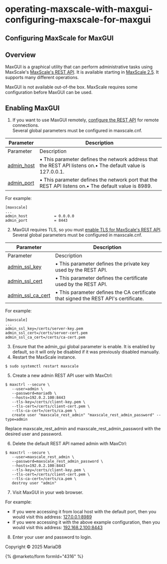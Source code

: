 # operating-maxscale-with-maxgui-configuring-maxscale-for-maxgui

## Configuring MaxScale for MaxGUI

## Overview

MaxGUI is a graphical utility that can perform administrative tasks using MaxScale's [MaxScale's REST API](../../administrative-tools-for-mariadb-maxscale-maxctrl/operating-maxscale-with-maxctrl/). It is available starting in [MaxScale 2.5](../../../other-maxscale-versions/mariadb-maxscale-25/). It supports many different operations.

MaxGUI is not available out-of-the box. MaxScale requires some configuration before MaxGUI can be used.

## Enabling MaxGUI

1. If you want to use MaxGUI remotely, [configure the REST API](https://mariadb.com/kb/en/operating-maxscale-with-the-rest-api-configuring-maxscales-rest-api/#configuring-maxscales-rest-api-for-remote-connections) for remote connections.\
   Several global parameters must be configured in maxscale.cnf.

| Parameter                                                                                                                                                                              | Description                                                                                                 |
| -------------------------------------------------------------------------------------------------------------------------------------------------------------------------------------- | ----------------------------------------------------------------------------------------------------------- |
| Parameter                                                                                                                                                                              | Description                                                                                                 |
| [admin\_host](../../../other-maxscale-versions/mariadb-maxscale-23-02/mariadb-maxscale-23-02-getting-started/mariadb-maxscale-2302-mariadb-maxscale-configuration-guide.md#admin_host) | • This parameter defines the network address that the REST API listens on.• The default value is 127.0.0.1. |
| [admin\_port](../../../other-maxscale-versions/mariadb-maxscale-23-02/mariadb-maxscale-23-02-getting-started/mariadb-maxscale-2302-mariadb-maxscale-configuration-guide.md#admin_port) | • This parameter defines the network port that the REST API listens on.• The default value is 8989.         |

For example:

```
[maxscale]
...
admin_host            = 0.0.0.0
admin_port            = 8443
```

2. MaxGUI requires TLS, so you must [enable TLS for MaxScale's REST API](operating-maxscale-with-maxgui-configuring-maxscale-for-maxgui.md#enabling-maxgui).\
   Several global parameters must be configured in maxscale.cnf.

| Parameter                                                                                                                                                                                              | Description                                                                         |
| ------------------------------------------------------------------------------------------------------------------------------------------------------------------------------------------------------ | ----------------------------------------------------------------------------------- |
| Parameter                                                                                                                                                                                              | Description                                                                         |
| [admin\_ssl\_key](../../../other-maxscale-versions/mariadb-maxscale-23-02/mariadb-maxscale-23-02-getting-started/mariadb-maxscale-2302-mariadb-maxscale-configuration-guide.md#admin_ssl_key)          | • This parameter defines the private key used by the REST API.                      |
| [admin\_ssl\_cert](../../../other-maxscale-versions/mariadb-maxscale-23-02/mariadb-maxscale-23-02-getting-started/mariadb-maxscale-2302-mariadb-maxscale-configuration-guide.md#admin_ssl_cert)        | • This parameter defines the certificate used by the REST API.                      |
| [admin\_ssl\_ca\_cert](../../../other-maxscale-versions/mariadb-maxscale-23-02/mariadb-maxscale-23-02-getting-started/mariadb-maxscale-2302-mariadb-maxscale-configuration-guide.md#admin_ssl_ca_cert) | • This parameter defines the CA certificate that signed the REST API's certificate. |

For example:

```
[maxscale]
...
admin_ssl_key=/certs/server-key.pem
admin_ssl_cert=/certs/server-cert.pem
admin_ssl_ca_cert=/certs/ca-cert.pem
```

3. Ensure that the admin\_gui global parameter is enable. It is enabled by default, so it will only be disabled if it was previously disabled manually.
4. Restart the MaxScale instance.

```
$ sudo systemctl restart maxscale
```

5. Create a new admin REST API user with MaxCtrl:

```
$ maxctrl --secure \
   --user=admin \
   --password=mariadb \
   --hosts=192.0.2.100:8443
   --tls-key=/certs/client-key.pem \
   --tls-cert=/certs/client-cert.pem \
   --tls-ca-cert=/certs/ca.pem \
   create user "maxscale_rest_admin" "maxscale_rest_admin_password" --type=admin
```

Replace maxscale\_rest\_admin and maxscale\_rest\_admin\_password with the desired user and password.

6. Delete the default REST API named admin with MaxCtrl:

```
$ maxctrl --secure \
   --user=maxscale_rest_admin \
   --password=maxscale_rest_admin_password \
   --hosts=192.0.2.100:8443
   --tls-key=/certs/client-key.pem \
   --tls-cert=/certs/client-cert.pem \
   --tls-ca-cert=/certs/ca.pem \
   destroy user "admin"
```

7. Visit MaxGUI in your web browser.

For example:

* If you were accessing it from local host with the default port, then you would visit this address: [127.0.0.1:8989](https://127.0.0.1:8989)
* If you were accessing it with the above example configuration, then you would visit this address: [192.168.2.100:8443](https://192.168.2.100:8443)

8. Enter your user and password to login.

Copyright © 2025 MariaDB

{% @marketo/form formId="4316" %}

